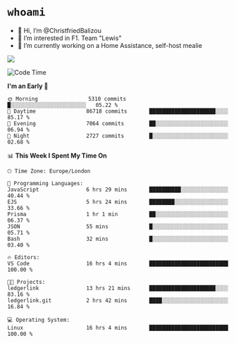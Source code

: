 # `whoami`

- 👋 Hi, I’m @ChristfriedBalizou
- 👀 I’m interested in F1. Team "Lewis"
- 🌱 I’m currently working on a Home Assistance, self-host mealie
<!--
- 💞️ I’m looking to collaborate on
- 📫 How to reach me /dev/stdin
-->


![](https://github-readme-stats.vercel.app/api?username=Christfriedbalizou&show_icons=true&hide_title=true&theme=solarized-dark&count_private=true&hide=stars)
<!-- 
  ![](https://github-readme-stats.vercel.app/api/top-langs/?username=Christfriedbalizou&show_icons=true&hide_title=true&theme=solarized-dark&layout=compact&show_icons=true&count_private=false)
-->


<!--START_SECTION:waka-->
![Code Time](http://img.shields.io/badge/Code%20Time-94%20hrs%2037%20mins-blue)

**I'm an Early 🐤** 

```text
🌞 Morning                5310 commits        █░░░░░░░░░░░░░░░░░░░░░░░░   05.22 % 
🌆 Daytime                86718 commits       █████████████████████░░░░   85.17 % 
🌃 Evening                7064 commits        ██░░░░░░░░░░░░░░░░░░░░░░░   06.94 % 
🌙 Night                  2727 commits        █░░░░░░░░░░░░░░░░░░░░░░░░   02.68 % 
```


📊 **This Week I Spent My Time On** 

```text
🕑︎ Time Zone: Europe/London

💬 Programming Languages: 
JavaScript               6 hrs 29 mins       ██████████░░░░░░░░░░░░░░░   40.44 % 
EJS                      5 hrs 24 mins       ████████░░░░░░░░░░░░░░░░░   33.66 % 
Prisma                   1 hr 1 min          ██░░░░░░░░░░░░░░░░░░░░░░░   06.37 % 
JSON                     55 mins             █░░░░░░░░░░░░░░░░░░░░░░░░   05.71 % 
Bash                     32 mins             █░░░░░░░░░░░░░░░░░░░░░░░░   03.40 % 

🔥 Editors: 
VS Code                  16 hrs 4 mins       █████████████████████████   100.00 % 

🐱‍💻 Projects: 
ledgerlink               13 hrs 21 mins      █████████████████████░░░░   83.16 % 
ledgerlink.git           2 hrs 42 mins       ████░░░░░░░░░░░░░░░░░░░░░   16.84 % 

💻 Operating System: 
Linux                    16 hrs 4 mins       █████████████████████████   100.00 % 
```


<!--END_SECTION:waka-->


<!---
ChristfriedBalizou/ChristfriedBalizou is a ✨ special ✨ repository because its `README.md` (this file) appears on your GitHub profile.
You can click the Preview link to take a look at your changes.
--->
